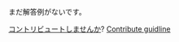
まだ解答例がないです。

[コントリビュートしませんか](https://github.com/BFEdev/BFE.dev-solutions/blob/main/problem/previous-left-sibling_ja.md)?  [Contribute guidline](https://github.com/BFEdev/BFE.dev-solutions#how-to-contribute)
